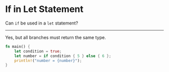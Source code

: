 # If in Let Statement

Can `if` be used in a `let` statement?

---

Yes, but all branches must return the same type.

```rust
fn main() {
    let condition = true;
    let number = if condition { 5 } else { 6 };
    println!("number = {number}");
}
```